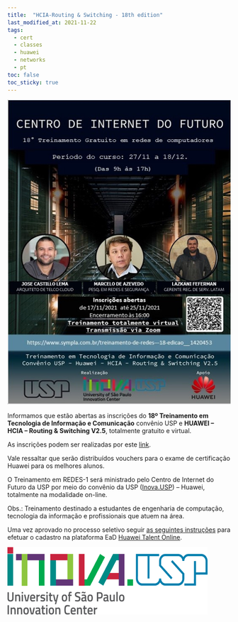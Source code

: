 ```yaml
---
title:  "HCIA-Routing & Switching - 18th edition"
last_modified_at: 2021-11-22
tags:
  - cert
  - classes
  - huawei
  - networks
  - pt
toc: false
toc_sticky: true
---
```


[![](/assets/images/posts/2021-11-22-hcia-18.jpeg)](https://www.sympla.com.br/treinamento-de-redes---18-edicao__1420453)

Informamos que estão abertas as inscrições do **18º Treinamento em Tecnologia de Informação e Comunicação** convênio USP e **HUAWEI – HCIA – Routing & Switching V2.5**, totalmente gratuito e virtual.

As inscrições podem ser realizadas por este [link](https://www.sympla.com.br/treinamento-de-redes---18-edicao__1420453).

Vale ressaltar que serão distribuídos vouchers para o exame de certificação Huawei para os melhores alunos.

O Treinamento em REDES-1 será ministrado pelo Centro de Internet do Futuro da USP por meio do convênio da USP ([Inova.USP](https://inova.usp.br/)) – Huawei, totalmente na modalidade on-line.

Obs.: Treinamento destinado a estudantes de engenharia de computação, tecnologia da informação e profissionais que atuem na área.

Uma vez aprovado no processo seletivo seguir [as seguintes instruções](/haina-talent) para efetuar o cadastro na plataforma EaD [Huawei Talent Online](https://e.huawei.com/en/talent).

[![](/assets/images/posts/2021-03-26-hcia-15/2.png)](https://inova.usp.br/)